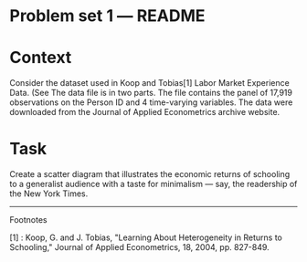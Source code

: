 # Problem set 1 ― README

# Context

Consider the dataset used in Koop and Tobias[1] Labor Market Experience Data.
(See The data file is in two parts. The file contains the panel of 17,919
observations on the Person ID and 4 time-varying variables. The data were
downloaded from the Journal of Applied Econometrics archive website.

# Task

Create a scatter diagram that illustrates the economic returns of schooling to a
generalist audience with a taste for minimalism ― say, the readership of the New
York Times.

---
Footnotes

[1] :  Koop, G. and J. Tobias, "Learning About Heterogeneity in Returns to Schooling,"
Journal of Applied Econometrics, 18, 2004, pp. 827-849.
